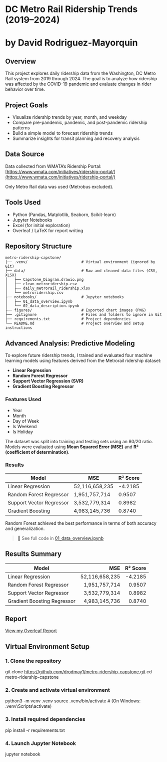 # DC Metro Rail Ridership Trends (2019–2024)
# by David Rodriguez-Mayorquin

## Overview
This project explores daily ridership data from the Washington, DC Metro Rail system from 2019 through 2024. The goal is to analyze how ridership was affected by the COVID-19 pandemic and evaluate changes in rider behavior over time.

## Project Goals
- Visualize ridership trends by year, month, and weekday
- Compare pre-pandemic, pandemic, and post-pandemic ridership patterns
- Build a simple model to forecast ridership trends
- Summarize insights for transit planning and recovery analysis

## Data Source
Data collected from WMATA’s Ridership Portal:  
[https://www.wmata.com/initiatives/ridership-portal/](https://www.wmata.com/initiatives/ridership-portal/)

Only Metro Rail data was used (Metrobus excluded).

## Tools Used
- Python (Pandas, Matplotlib, Seaborn, Scikit-learn)
- Jupyter Notebooks
- Excel (for initial exploration)
- Overleaf / LaTeX for report writing

## Repository Structure

```
metro-ridership-capstone/
├── .venv/                        # Virtual environment (ignored by Git)
├── data/                         # Raw and cleaned data files (CSV, XLSX)
│   ├── Capstone_Diagram.drawio.png
│   ├── clean_metroridership.csv
│   ├── daily_metrorail_ridership.xlsx
│   └── metroridership.csv
├── notebooks/                    # Jupyter notebooks
│   ├── 01_data_overview.ipynb
│   └── 02_data_description.ipynb
├── figures/                      # Exported chart images (PNG)
├── .gitignore                    # Files and folders to ignore in Git
├── requirements.txt              # Project dependencies
└── README.md                     # Project overview and setup instructions

```

## Advanced Analysis: Predictive Modeling

To explore future ridership trends, I trained and evaluated four machine learning models using features derived from the Metrorail ridership dataset:

- **Linear Regression**
- **Random Forest Regressor**
- **Support Vector Regression (SVR)**
- **Gradient Boosting Regressor**

### Features Used
- Year
- Month
- Day of Week
- Is Weekend
- Is Holiday

The dataset was split into training and testing sets using an 80/20 ratio. Models were evaluated using **Mean Squared Error (MSE)** and **R² (coefficient of determination)**.

### Results

| Model                  | MSE           | R² Score |
|------------------------|---------------|----------|
| Linear Regression      | 52,116,658,235 | -4.2185  |
| Random Forest Regressor| 1,951,757,714  | 0.9507   |
| Support Vector Regressor| 3,532,779,314 | 0.8982   |
| Gradient Boosting      | 4,983,145,736  | 0.8740   |

Random Forest achieved the best performance in terms of both accuracy and generalization.

> 📍 See full code in [01_data_overview.ipynb](notebooks/01_data_overview.ipynb)



## Results Summary
| Model                      | MSE               | R² Score |
|---------------------------|------------------:|---------:|
| Linear Regression          | 52,116,658,235    | -4.2185  |
| Random Forest Regressor   | 1,951,757,714     | 0.9507   |
| Support Vector Regressor  | 3,532,779,314     | 0.8982   |
| Gradient Boosting Regressor | 4,983,145,736   | 0.8740   |


## Report
[View my Overleaf Report](https://www.overleaf.com/read/hxkvkcqksdhm#049a99)

## Virtual Environment Setup

### 1. Clone the repository
git clone https://github.com/drodmay1/metro-ridership-capstone.git
cd metro-ridership-capstone

### 2. Create and activate virtual environment
python3 -m venv .venv
source .venv/bin/activate  # (On Windows: .venv\Scripts\activate)

### 3. Install required dependencies
pip install -r requirements.txt

### 4. Launch Jupyter Notebook
jupyter notebook




